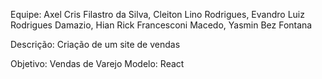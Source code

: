 Equipe: Axel Cris Filastro da Silva,
	Cleiton Lino Rodrigues,
	Evandro Luiz Rodrigues Damazio,
	Hian Rick Francesconi Macedo,
	Yasmin Bez Fontana


Descrição: Criação de um site de vendas


Objetivo: Vendas de Varejo
Modelo: React

